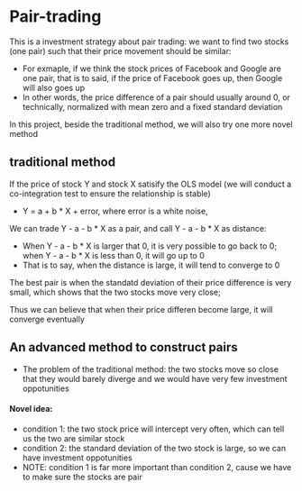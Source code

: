 # Pair-trading
This is a investment strategy about pair trading: we want to find two stocks (one pair) such that their price movement should be similar:  
- For exmaple, if we think the stock prices of Facebook and Google are one pair, that is to said, if the price of Facebook goes up, then Google will also goes up
- In other words, the price difference of a pair should usually around 0, or technically, normalized with mean zero and a fixed standard deviation

In this project, beside the traditional method, we will also try one more novel method

## traditional method
If the price of stock Y and stock X satisify the OLS model (we will conduct a co-integration test to ensure the relationship is stable)
- Y =  a + b * X + error, where error is a white noise,

We can trade Y - a - b * X as a pair, and call Y - a - b * X as distance:
- When Y - a - b * X is larger that 0, it is very possible to go back to 0; when Y - a - b * X is less than 0, it will go up to 0
- That is to say, when the distance is large, it will tend to converge to 0

The best pair is when the standatd deviation of their price difference is very small, which shows that the two stocks move very close; 

Thus we can believe that when their price differen become large, it will converge eventually

## An advanced method to construct pairs
- The problem of the traditional method: the two stocks move so close that they would barely diverge and we would have very few investment oppotunities 

#### Novel idea: 
- condition 1: the two stock price will intercept very often, which can tell us the two are similar stock
- condition 2: the standard deviation of the two stock is large, so we can have investment oppotunities
- NOTE: condition 1 is far more important than condition 2, cause we have to make sure the stocks are pair 
